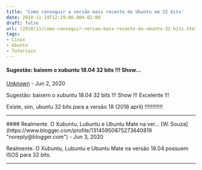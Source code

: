 ```yaml
---
title: 'Como conseguir a versão mais recente do Ubuntu em 32 bits'
date: 2018-11-19T12:29:00.004-02:00
draft: false
url: /2018/11/como-conseguir-versao-mais-recente-do-ubuntu-32-bits.html
tags: 
- Linux
- Ubuntu
- Tutoriais
---
```


#### Sugestão: baixem o xubuntu 18.04 32 bits !!! Show...
[Unknown](https://www.blogger.com/profile/10582420907711048831 "noreply@blogger.com") - <time datetime="2020-06-23T23:53:55.982-03:00">Jun 2, 2020</time>

Sugestão: baixem o xubuntu 18.04 32 bits !!! Show !!! Excelente !!!  
  
Existe, sim, ubuntu 32 bits para a versão 18 (2018 april) !!!!!!!!!!!!
<hr />
#### Realmente. O Xubuntu, Lubuntu e Ubuntu Mate na ver...
[W. Souza](https://www.blogger.com/profile/13145950875273640819 "noreply@blogger.com") - <time datetime="2020-06-24T12:38:02.826-03:00">Jun 3, 2020</time>

Realmente. O Xubuntu, Lubuntu e Ubuntu Mate na versão 18.04 possuem ISOS para 32 bits.
<hr />
